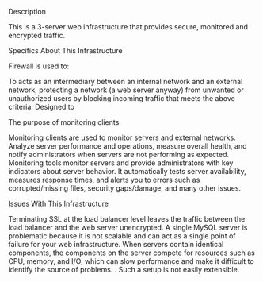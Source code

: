 Description

This is a 3-server web infrastructure that provides secure, monitored and encrypted traffic.

Specifics About This Infrastructure

Firewall is used to: 

To acts as an intermediary between an internal network and an external network, protecting a network (a web server anyway) from unwanted or unauthorized users by blocking incoming traffic that meets the above criteria. Designed to

The purpose of monitoring clients.

Monitoring clients are used to monitor servers and external networks. Analyze server performance and operations, measure overall health, and notify administrators when servers are not performing as expected. Monitoring tools monitor servers and provide administrators with key indicators about server behavior. It automatically tests server availability, measures response times, and alerts you to errors such as corrupted/missing files, security gaps/damage, and many other issues.

Issues With This Infrastructure

Terminating SSL at the load balancer level leaves the traffic between the load balancer and the web server unencrypted.
A single MySQL server is problematic because it is not scalable and can act as a single point of failure for your web infrastructure.
When servers contain identical components, the components on the server compete for resources such as CPU, memory, and I/O, which can slow performance and make it difficult to identify the source of problems. . Such a setup is not easily extensible.
